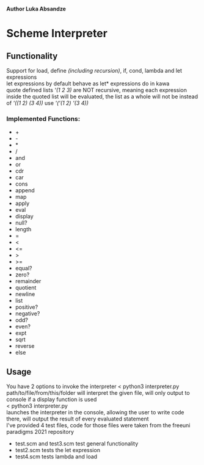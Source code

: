 **Author Luka Absandze**  
# Scheme Interpreter  

## Functionality 
Support for load, define *(including recursion)*, if, cond, lambda and let expressions  
let expressions by default behave as let* expressions do in kawa  
quote defined lists *'(1 2 3)* are NOT recursive, meaning each expression inside the quoted list will be evaluated, the list as a whole will not be 
instead of *'((1 2) (3 4))* use *'('(1 2) '(3 4))*   
### Implemented Functions:
* \+ 
* \- 
* \*  
* / 
* and
* or 
* cdr
* car
* cons
* append
* map
* apply 
* eval 
* display 
* null? 
* length 
* = 
* < 
* <= 
* \> 
* \>= 
* equal? 
* zero? 
* remainder 
* quotient 
* newline 
* list 
* positive? 
* negative? 
* odd? 
* even? 
* expt 
* sqrt 
* reverse 
* else 

## Usage
You have 2 options to invoke the interpreter 
< python3 interpreter.py path/to/file/from/this/folder 
will interpret the given file, will only output to console if a display function is used  
< python3 interpreter.py  
launches the interpreter in the console, allowing the user to write code there, will output the result of every evaluated statement  
I've provided 4 test files, code for those files were taken from the freeuni paradigms 2021 repository  
* test.scm and test3.scm test general functionality 
* test2.scm tests the let expression 
* test4.scm tests lambda and load